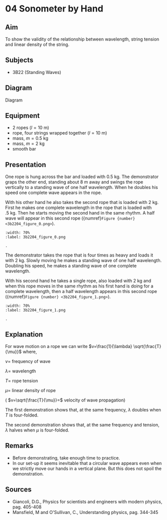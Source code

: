# 04 Sonometer by Hand 
      
  
## Aim   
 To show the validity of the relationship between wavelength, string tension and linear density of the string.    
  
## Subjects   
* 3B22 (Standing Waves)   

## Diagram
 Diagram   
  
## Equipment   
 *  2 ropes ($l=10\mathrm{~m}$) 
 *  rope, four strings wrapped together ($l=10\mathrm{~m}$) 
 *  mass, $m=0.5\mathrm{~kg}$
 *  mass, $m=2\mathrm{~kg}$ 
 *  smooth bar
     
  
## Presentation   
One rope is hung across the bar and loaded with $0.5 \mathrm{~kg}$. The demonstrator graps the other end, standing about $8 \mathrm{~m}$ away and swings the rope vertically to a standing wave of one half wavelength. When he doubles his speed one complete wave appears in the rope.

With his other hand he also takes the second rope that is loaded with $2 \mathrm{~kg}$. First he makes one complete wavelength in the rope that is loaded with $.5 \mathrm{~kg}$. Then he starts moving the second hand in the same rhythm. A half wave will appear in this second rope ({numref}`Figure {number} <3b2204_figure_0.png>`).  
```{figure} figures/figure_0.png  
:width: 70%  
:label: 3b2204_figure_0.png  

. 
```
  
The demonstrator takes the rope that is four times as heavy and loads it with $2 \mathrm{~kg}$. Slowly moving he makes a standing wave of one half wavelength. Doubling his speed, he makes a standing wave of one complete wavelength.

With his second hand he takes a single rope, also loaded with $2 \mathrm{~kg}$ and when this rope moves in the same rhythm as his first hand is doing for a complete wavelength, then a half wavelength appears in this second rope ({numref}`Figure {number} <3b2204_figure_1.png>`). 

```{figure} figures/figure_1.png  
:width: 70%  
:label: 3b2204_figure_1.png  

. 
```
      
  
## Explanation   
For wave motion on a rope we can write $v=\frac{1}{\lambda} \sqrt{\frac{T}{\mu}}$ where,

$\nu=$ frequency of wave

$\lambda=$ wavelength

$T=$ rope tension

$\mu=$ linear density of rope

( $v=\sqrt{\frac{T}{\mu}}=$ velocity of wave propagation)

The first demonstration shows that, at the same frequency, $\lambda$ doubles when $T$ is four-folded.

The second demonstration shows that, at the same frequency and tension, $\lambda$ halves when $\mu$ is four-folded.  
  
## Remarks
- Before demonstrating, take enough time to practice.
- In our set-up it seems inevitable that a circular wave appears even when we strictly move our hands in a vertical plane. But this does not spoil the demonstration.

   
  
## Sources
 *  Giancoli, D.G., Physics for scientists and engineers with modern physics, pag. 405-408 
 *  Mansfield, M and O'Sullivan, C., Understanding physics, pag. 344-345
  